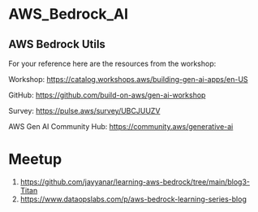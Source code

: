 # AWS_Bedrock_AI
## AWS Bedrock Utils 

For your reference here are the resources from the workshop:

Workshop: https://catalog.workshops.aws/building-gen-ai-apps/en-US

GitHub: https://github.com/build-on-aws/gen-ai-workshop

Survey: https://pulse.aws/survey/UBCJUUZV

AWS Gen AI Community Hub: https://community.aws/generative-ai



# Meetup
1. https://github.com/jayyanar/learning-aws-bedrock/tree/main/blog3-Titan
2. https://www.dataopslabs.com/p/aws-bedrock-learning-series-blog

